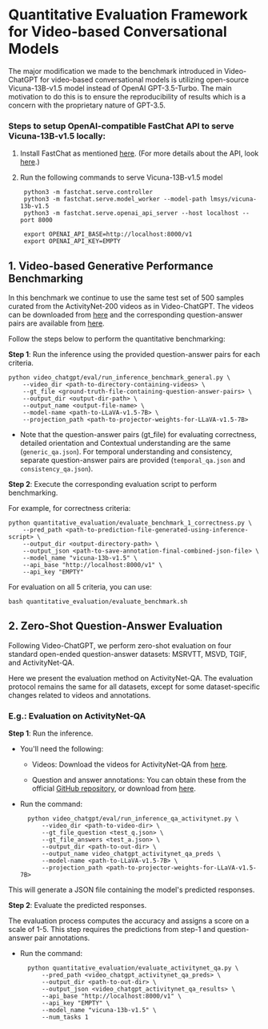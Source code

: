 # Quantitative Evaluation Framework for Video-based Conversational Models

The major modification we made to the benchmark introduced in Video-ChatGPT for video-based conversational models is utilizing open-source Vicuna-13B-v1.5 model instead of  OpenAI GPT-3.5-Turbo. The main motivation to do this is to ensure the reproducibility of results which is a concern with the proprietary nature of GPT-3.5.

### Steps to setup OpenAI-compatible FastChat API to serve Vicuna-13B-v1.5 locally:

1. Install FastChat as mentioned [here](https://github.com/lm-sys/FastChat/tree/main). (For more details about the API, look [here](https://github.com/lm-sys/FastChat/blob/main/docs/openai_api.md).)

2. Run the following commands to serve Vicuna-13B-v1.5 model

        python3 -m fastchat.serve.controller
        python3 -m fastchat.serve.model_worker --model-path lmsys/vicuna-13b-v1.5
        python3 -m fastchat.serve.openai_api_server --host localhost --port 8000
    
        export OPENAI_API_BASE=http://localhost:8000/v1
        export OPENAI_API_KEY=EMPTY


## 1. Video-based Generative Performance Benchmarking

In this benchmark we continue to use the same test set of 500 samples curated from the ActivityNet-200 videos as in Video-ChatGPT. The videos can be downloaded from [here](https://mbzuaiac-my.sharepoint.com/:u:/g/personal/hanoona_bangalath_mbzuai_ac_ae/EatOpE7j68tLm2XAd0u6b8ABGGdVAwLMN6rqlDGM_DwhVA?e=90WIuW) and the corresponding question-answer pairs are available from [here](https://mbzuaiac-my.sharepoint.com/:f:/g/personal/hanoona_bangalath_mbzuai_ac_ae/EoS-mdm-KchDqCVbGv8v-9IB_ZZNXtcYAHtyvI06PqbF_A?e=1sNbaa).

Follow the steps below to perform the quantitative benchmarking:

**Step 1**: Run the inference using the provided question-answer pairs for each criteria.

    python video_chatgpt/eval/run_inference_benchmark_general.py \
        --video_dir <path-to-directory-containing-videos> \
        --gt_file <ground-truth-file-containing-question-answer-pairs> \
        --output_dir <output-dir-path> \
        --output_name <output-file-name> \
        --model-name <path-to-LLaVA-v1.5-7B> \
        --projection_path <path-to-projector-weights-for-LLaVA-v1.5-7B>

* Note that the question-answer pairs (gt_file) for evaluating correctness, detailed orientation and Contextual understanding are the same (`generic_qa.json`). For temporal understanding and consistency, separate question-answer pairs are provided (`temporal_qa.json` and `consistency_qa.json`).


**Step 2**: Execute the corresponding evaluation script to perform benchmarking.

For example, for correctness criteria:

    python quantitative_evaluation/evaluate_benchmark_1_correctness.py \
        --pred_path <path-to-prediction-file-generated-using-inference-script> \
        --output_dir <output-directory-path> \
        --output_json <path-to-save-annotation-final-combined-json-file> \
        --model_name "vicuna-13b-v1.5" \
        --api_base "http://localhost:8000/v1" \
        --api_key "EMPTY"
    
For evaluation on all 5 criteria, you can use:

    bash quantitative_evaluation/evaluate_benchmark.sh


## 2. Zero-Shot Question-Answer Evaluation

Following Video-ChatGPT, we perform zero-shot evaluation on four standard open-ended question-answer datasets: MSRVTT, MSVD, TGIF, and ActivityNet-QA.

Here we present the evaluation method on ActivityNet-QA. The evaluation protocol remains the same for all datasets, except for some dataset-specific changes related to videos and annotations.

### E.g.: Evaluation on ActivityNet-QA

**Step 1**: Run the inference. 

* You'll need the following:

  * Videos: Download the videos for ActivityNet-QA from [here](https://mbzuaiac-my.sharepoint.com/:u:/g/personal/hanoona_bangalath_mbzuai_ac_ae/ESa302OCJMNHsMk7wuBbQc8BZH5CqlcdCWiSpXynQZDfAQ?e=CrOPbm).

  * Question and answer annotations: You can obtain these from the official [GitHub repository](https://github.com/MILVLG/activitynet-qa/tree/master/dataset), or download from [here](https://mbzuaiac-my.sharepoint.com/:f:/g/personal/hanoona_bangalath_mbzuai_ac_ae/El1SR1Mri2NLgptt4jTOy1wBJkGyzXDKGvsWFLxvdbpKPw?e=vxtpNu).



* Run the command:

        python video_chatgpt/eval/run_inference_qa_activitynet.py \
            --video_dir <path-to-video-dir> \
            --gt_file_question <test_q.json> \
            --gt_file_answers <test_a.json> \
            --output_dir <path-to-out-dir> \
            --output_name video_chatgpt_activitynet_qa_preds \
            --model-name <path-to-LLaVA-v1.5-7B> \
            --projection_path <path-to-projector-weights-for-LLaVA-v1.5-7B>

This will generate a JSON file containing the model's predicted responses.


**Step 2**: Evaluate the predicted responses. 

The evaluation process computes the accuracy and assigns a score on a scale of 1-5. This step requires the predictions from step-1 and question-answer pair annotations.

* Run the command:

        python quantitative_evaluation/evaluate_activitynet_qa.py \
            --pred_path <video_chatgpt_activitynet_qa_preds> \
            --output_dir <path-to-out-dir> \
            --output_json <video_chatgpt_activitynet_qa_results> \
            --api_base "http://localhost:8000/v1" \
            --api_key "EMPTY" \
            --model_name "vicuna-13b-v1.5" \
            --num_tasks 1
            